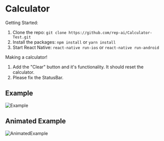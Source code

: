 # Calculator
Getting Started:
1. Clone the repo: ```git clone https://github.com/rep-ai/Calculator-Test.git```
2. Install the packages: ```npm install``` or ```yarn install```
3. Start React Native: ```react-native run-ios``` or ```react-native run-android```

Making a calculator!
1. Add the "Clear" button and it's functionality. It should reset the calculator.
2. Please fix the StatusBar.
## Example
![Example](https://github.com/rep-ai/Calculator/blob/master/screenshots/example.jpg?raw=true)
## Animated Example
![AnimatedExample](https://j.gifs.com/YvpRYA.gif)
